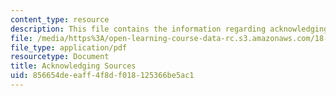 ```yaml
---
content_type: resource
description: This file contains the information regarding acknowledging sources.
file: /media/https%3A/open-learning-course-data-rc.s3.amazonaws.com/18-310-principles-of-discrete-applied-mathematics-fall-2013/856654deeaff4f8df018125366be5ac1_MIT18_310F13_acknowledg.pdf
file_type: application/pdf
resourcetype: Document
title: Acknowledging Sources
uid: 856654de-eaff-4f8d-f018-125366be5ac1
---
```

